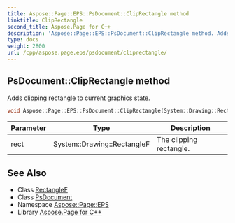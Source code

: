 ```yaml
---
title: Aspose::Page::EPS::PsDocument::ClipRectangle method
linktitle: ClipRectangle
second_title: Aspose.Page for C++
description: 'Aspose::Page::EPS::PsDocument::ClipRectangle method. Adds clipping rectangle to current graphics state in C++.'
type: docs
weight: 2800
url: /cpp/aspose.page.eps/psdocument/cliprectangle/
---
```

## PsDocument::ClipRectangle method


Adds clipping rectangle to current graphics state.

```cpp
void Aspose::Page::EPS::PsDocument::ClipRectangle(System::Drawing::RectangleF rect)
```


| Parameter | Type | Description |
| --- | --- | --- |
| rect | System::Drawing::RectangleF | The clipping rectangle. |

## See Also

* Class [RectangleF](../../../system.drawing/rectanglef/)
* Class [PsDocument](../)
* Namespace [Aspose::Page::EPS](../../)
* Library [Aspose.Page for C++](../../../)
